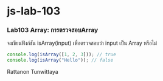 # js-lab-103
### Lab103 Array: การตรวจสอบArray
จงเขียนฟังก์ชัน isArray(input) เพื่อตรวจสอบว่า input เป็น Array หรือไม่ 

```JavaScript
console.log(isArray([1, 2, 3])); // true
console.log(isArray("Hello")); // false
```
Rattanon Tunwittaya
